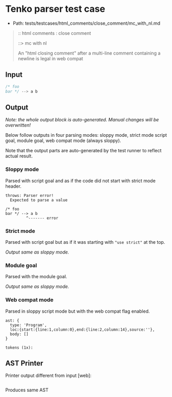# Tenko parser test case

- Path: tests/testcases/html_comments/close_comment/mc_with_nl.md

> :: html comments : close comment
>
> ::> mc with nl
>
> An "html closing comment" after a multi-line comment containing a newline is legal in web compat

## Input

`````js
/* foo
bar */ --> a b
`````

## Output

_Note: the whole output block is auto-generated. Manual changes will be overwritten!_

Below follow outputs in four parsing modes: sloppy mode, strict mode script goal, module goal, web compat mode (always sloppy).

Note that the output parts are auto-generated by the test runner to reflect actual result.

### Sloppy mode

Parsed with script goal and as if the code did not start with strict mode header.

`````
throws: Parser error!
  Expected to parse a value

/* foo
bar */ --> a b
         ^------- error
`````

### Strict mode

Parsed with script goal but as if it was starting with `"use strict"` at the top.

_Output same as sloppy mode._

### Module goal

Parsed with the module goal.

_Output same as sloppy mode._

### Web compat mode

Parsed in sloppy script mode but with the web compat flag enabled.

`````
ast: {
  type: 'Program',
  loc:{start:{line:1,column:0},end:{line:2,column:14},source:''},
  body: []
}

tokens (1x):

`````


## AST Printer

Printer output different from input [web]:

````js

````

Produces same AST
